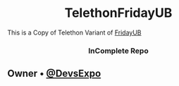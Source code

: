 <h1 align="center"><b>TelethonFridayUB</b></h1>


This is a Copy of Telethon Variant of [FridayUB](https://GitHub.com/devsexpo/FridayUserBot)
<h3 align="center">InComplete Repo</h3>

## Owner • [@DevsExpo](https://GitHub.com/DevsExpo) 

